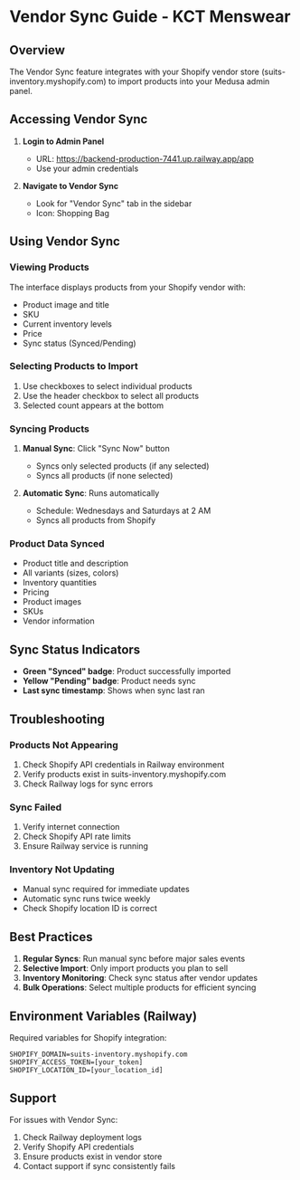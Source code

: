 # Vendor Sync Guide - KCT Menswear

## Overview
The Vendor Sync feature integrates with your Shopify vendor store (suits-inventory.myshopify.com) to import products into your Medusa admin panel.

## Accessing Vendor Sync

1. **Login to Admin Panel**
   - URL: https://backend-production-7441.up.railway.app/app
   - Use your admin credentials

2. **Navigate to Vendor Sync**
   - Look for "Vendor Sync" tab in the sidebar
   - Icon: Shopping Bag

## Using Vendor Sync

### Viewing Products
The interface displays products from your Shopify vendor with:
- Product image and title
- SKU
- Current inventory levels
- Price
- Sync status (Synced/Pending)

### Selecting Products to Import
1. Use checkboxes to select individual products
2. Use the header checkbox to select all products
3. Selected count appears at the bottom

### Syncing Products
1. **Manual Sync**: Click "Sync Now" button
   - Syncs only selected products (if any selected)
   - Syncs all products (if none selected)
   
2. **Automatic Sync**: Runs automatically
   - Schedule: Wednesdays and Saturdays at 2 AM
   - Syncs all products from Shopify

### Product Data Synced
- Product title and description
- All variants (sizes, colors)
- Inventory quantities
- Pricing
- Product images
- SKUs
- Vendor information

## Sync Status Indicators

- **Green "Synced" badge**: Product successfully imported
- **Yellow "Pending" badge**: Product needs sync
- **Last sync timestamp**: Shows when sync last ran

## Troubleshooting

### Products Not Appearing
1. Check Shopify API credentials in Railway environment
2. Verify products exist in suits-inventory.myshopify.com
3. Check Railway logs for sync errors

### Sync Failed
1. Verify internet connection
2. Check Shopify API rate limits
3. Ensure Railway service is running

### Inventory Not Updating
- Manual sync required for immediate updates
- Automatic sync runs twice weekly
- Check Shopify location ID is correct

## Best Practices

1. **Regular Syncs**: Run manual sync before major sales events
2. **Selective Import**: Only import products you plan to sell
3. **Inventory Monitoring**: Check sync status after vendor updates
4. **Bulk Operations**: Select multiple products for efficient syncing

## Environment Variables (Railway)

Required variables for Shopify integration:
```
SHOPIFY_DOMAIN=suits-inventory.myshopify.com
SHOPIFY_ACCESS_TOKEN=[your_token]
SHOPIFY_LOCATION_ID=[your_location_id]
```

## Support

For issues with Vendor Sync:
1. Check Railway deployment logs
2. Verify Shopify API credentials
3. Ensure products exist in vendor store
4. Contact support if sync consistently fails